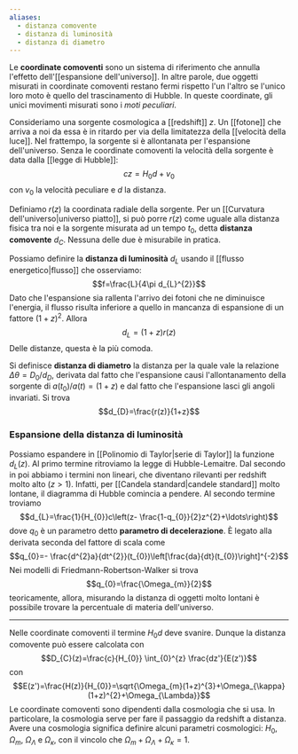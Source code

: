 ```yaml
---
aliases:
  - distanza comovente
  - distanza di luminosità
  - distanza di diametro
---
```

Le **coordinate comoventi** sono un sistema di riferimento che annulla l'effetto dell'[[espansione dell'universo]]. In altre parole, due oggetti misurati in coordinate comoventi restano fermi rispetto l'un l'altro se l'unico loro moto è quello del trascinamento di Hubble. In queste coordinate, gli unici movimenti misurati sono i *moti peculiari*.

Consideriamo una sorgente cosmologica a [[redshift]] $z$. Un [[fotone]] che arriva a noi da essa è in ritardo per via della limitatezza della [[velocità della luce]]. Nel frattempo, la sorgente si è allontanata per l'espansione dell'universo. Senza le coordinate comoventi la velocità della sorgente è data dalla [[legge di Hubble]]:
$$cz=H_{0}d+v_{0}$$
con $v_{0}$ la velocità peculiare e $d$ la distanza.

Definiamo $r(z)$ la coordinata radiale della sorgente. Per un [[Curvatura dell'universo|universo piatto]], si può porre $r(z)$ come uguale alla distanza fisica tra noi e la sorgente misurata ad un tempo $t_{0}$, detta **distanza comovente** $d_{C}$. Nessuna delle due è misurabile in pratica.

Possiamo definire la **distanza di luminosità** $d_{L}$ usando il [[flusso energetico|flusso]] che osserviamo:
$$f=\frac{L}{4\pi d_{L}^{2}}$$
Dato che l'espansione sia rallenta l'arrivo dei fotoni che ne diminuisce l'energia, il flusso risulta inferiore a quello in mancanza di espansione di un fattore $(1+z)^{2}$. Allora
$$d_{L}=(1+z)r(z)$$
Delle distanze, questa è la più comoda.

Si definisce **distanza di diametro** la distanza per la quale vale la relazione $\Delta \theta=D_{0}/d_{D}$, derivata dal fatto che l'espansione causi l'allontanamento della sorgente di $a(t_{0})/a(t)=(1+z)$ e dal fatto che l'espansione lasci gli angoli invariati. Si trova
$$d_{D}=\frac{r(z)}{1+z}$$
### Espansione della distanza di luminosità
Possiamo espandere in [[Polinomio di Taylor|serie di Taylor]] la funzione $d_{L}(z)$. Al primo termine ritroviamo la legge di Hubble-Lemaitre. Dal secondo in poi abbiamo i termini non lineari, che diventano rilevanti per redshift molto alto ($z>1$). Infatti, per [[Candela standard|candele standard]] molto lontane, il diagramma di Hubble comincia a pendere. Al secondo termine troviamo
$$d_{L}=\frac{1}{H_{0}}c\left(z- \frac{1-q_{0}}{2}z^{2}+\ldots\right)$$
dove $q_{0}$ è un parametro detto **parametro di decelerazione**. È legato alla derivata seconda del fattore di scala come
$$q_{0}=- \frac{d^{2}a}{dt^{2}}(t_{0})\left[\frac{da}{dt}(t_{0})\right]^{-2}$$
Nei modelli di Friedmann-Robertson-Walker si trova
$$q_{0}=\frac{\Omega_{m}}{2}$$
teoricamente, allora, misurando la distanza di oggetti molto lontani è possibile trovare la percentuale di materia dell'universo.

---

Nelle coordinate comoventi il termine $H_{0}d$ deve svanire. Dunque la distanza comovente può essere calcolata con
$$D_{C}(z)=\frac{c}{H_{0}} \int_{0}^{z} \frac{dz'}{E(z')}$$
con
$$E(z')=\frac{H(z)}{H_{0}}=\sqrt{\Omega_{m}(1+z)^{3}+\Omega_{\kappa}(1+z)^{2}+\Omega_{\Lambda}}$$
Le coordinate comoventi sono dipendenti dalla cosmologia che si usa. In particolare, la cosmologia serve per fare il passaggio da redshift a distanza. Avere una cosmologia significa definire alcuni parametri cosmologici: $H_{0}$, $\Omega_{m}$, $\Omega_{\Lambda}$ e $\Omega_{\kappa}$, con il vincolo che $\Omega_{m}+\Omega_{\Lambda}+\Omega_{\kappa}=1$.